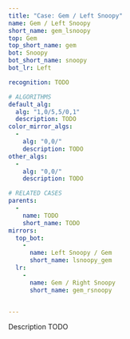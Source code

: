 ```yaml
---
title: "Case: Gem / Left Snoopy"
name: Gem / Left Snoopy
short_name: gem_lsnoopy
top: Gem
top_short_name: gem
bot: Snoopy
bot_short_name: snoopy
bot_lr: Left

recognition: TODO

# ALGORITHMS
default_alg:
  alg: "1,0/5,5/0,1"
  description: TODO
color_mirror_algs:
  -
    alg: "0,0/"
    description: TODO
other_algs:
  -
    alg: "0,0/"
    description: TODO

# RELATED CASES
parents:
  -
    name: TODO
    short_name: TODO
mirrors:
  top_bot:
    -
      name: Left Snoopy / Gem
      short_name: lsnoopy_gem
  lr:
    -
      name: Gem / Right Snoopy
      short_name: gem_rsnoopy


---
```


Description TODO


